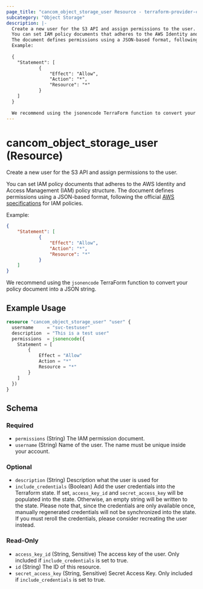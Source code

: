 ```yaml
---
page_title: "cancom_object_storage_user Resource - terraform-provider-cancom"
subcategory: "Object Storage"
description: |-
  Create a new user for the S3 API and assign permissions to the user.
  You can set IAM policy documents that adheres to the AWS Identity and Access Management (IAM) policy structure.
  The document defines permissions using a JSON-based format, following the official AWS specifications https://docs.aws.amazon.com/IAM/latest/UserGuide/access_policies.html for IAM policies.
  Example:
  
  {
  	"Statement": [
  			{
  				"Effect": "Allow",
  				"Action": "*",
  				"Resource": "*"
  			}
  	]
  }
  
  We recommend using the jsonencode TerraForm function to convert your policy document into a JSON string.
---
```


# cancom_object_storage_user (Resource)

Create a new user for the S3 API and assign permissions to the user.

You can set IAM policy documents that adheres to the AWS Identity and Access Management (IAM) policy structure. 
The document defines permissions using a JSON-based format, following the official [AWS specifications](https://docs.aws.amazon.com/IAM/latest/UserGuide/access_policies.html) for IAM policies. 

Example: 

```json
{
	"Statement": [
			{
				"Effect": "Allow",
				"Action": "*",
				"Resource": "*"
			}
	]
}
```

We recommend using the `jsonencode` TerraForm function to convert your policy document into a JSON string.

## Example Usage

```terraform
resource "cancom_object_storage_user" "user" {
  username     = "svc-testuser"
  description  = "This is a test user"
  permissions  = jsonencode({
    Statement = [
        {
            Effect = "Allow"
            Action = "*"
            Resource = "*"
        }
    ]
  })
}
```

<!-- schema generated by tfplugindocs -->
## Schema

### Required

- `permissions` (String) The IAM permission document.
- `username` (String) Name of the user. The name must be unique inside your account.

### Optional

- `description` (String) Description what the user is used for
- `include_credentials` (Boolean) Add the user credentials into the Terraform state. If set, `access_key_id` and `secret_access_key` will be populated into the state. Otherwise, an empty string will be written to the state. Please note that, since the credentials are only available once, manually regenerated credentials will not be synchronized into the state. If you must reroll the credentials, please consider recreating the user instead.

### Read-Only

- `access_key_id` (String, Sensitive) The access key of the user. Only included if `include_credentials` is set to true.
- `id` (String) The ID of this resource.
- `secret_access_key` (String, Sensitive) Secret Access Key. Only included if `include_credentials` is set to true.

